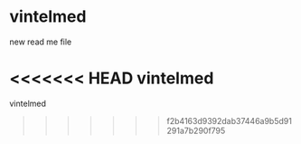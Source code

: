vintelmed
=========

new read me file

<<<<<<< HEAD
vintelmed
=======
vintelmed
>>>>>>> f2b4163d9392dab37446a9b5d91291a7b290f795
